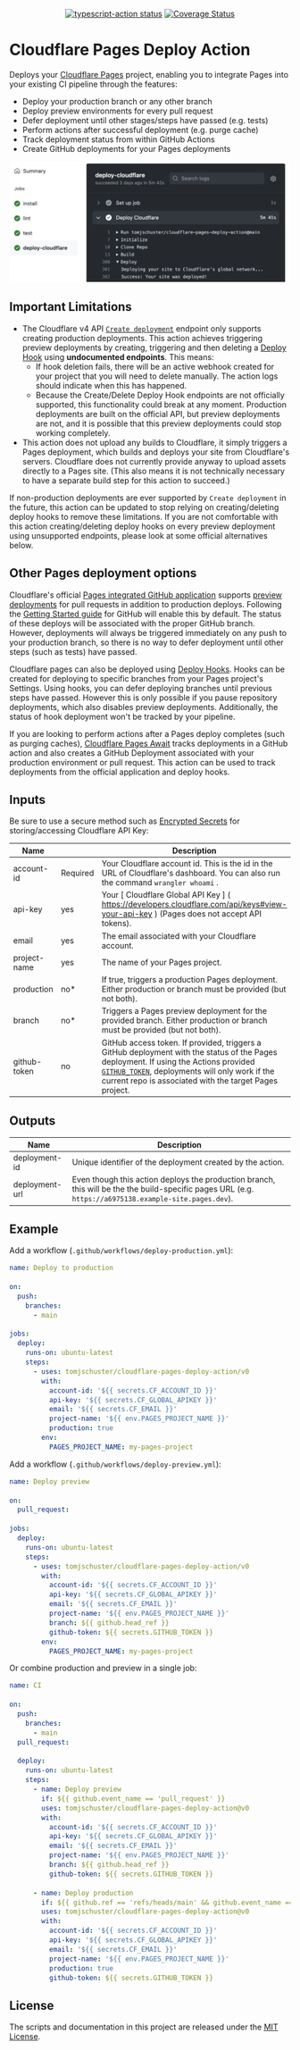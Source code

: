 <p align="center">
  <a href="https://github.com/tomjschuster/cloudflare-pages-deploy-action/actions/workflows/test.yml?query=branch%3Amain"><img alt="typescript-action status" src="https://github.com/tomjschuster/cloudflare-pages-deploy-action/workflows/build-test/badge.svg?branch=main"></a>
  <a href="https://coveralls.io/github/tomjschuster/cloudflare-pages-deploy-action?branch=main"><img alt="Coverage Status" src="https://coveralls.io/repos/github/tomjschuster/cloudflare-pages-deploy-action/badge.svg?branch=main"/></a>
</p>

# Cloudflare Pages Deploy Action

Deploys your [Cloudflare Pages](https://pages.cloudflare.com/) project, enabling you to integrate Pages into your existing CI pipeline through the features:

- Deploy your production branch or any other branch
- Deploy preview environments for every pull request
- Defer deployment until other stages/steps have passed (e.g. tests)
- Perform actions after successful deployment (e.g. purge cache)
- Track deployment status from within GitHub Actions
- Create GitHub deployments for your Pages deployments

![Cloudflare Page deploying from GitHub Actions](./assets/action-example.png)

## Important Limitations

- The Cloudflare v4 API [`Create deployment`](https://api.cloudflare.com/#pages-deployment-create-deployment) endpoint only supports creating production deployments. This action achieves triggering preview deployments by creating, triggering and then deleting a [Deploy Hook](https://developers.cloudflare.com/pages/platform/deploy-hooks) using **undocumented endpoints**. This means:
  - If hook deletion fails, there will be an active webhook created for your project that you will need to delete manually. The action logs should indicate when this has happened.
  - Because the Create/Delete Deploy Hook endpoints are not officially supported, this functionality could break at any moment. Production deployments are built on the official API, but preview deployments are not, and it is possible that this preview deployments could stop working completely.
- This action does not upload any builds to Cloudflare, it simply triggers a Pages deployment, which builds and deploys your site from Cloudflare's servers. Cloudflare does not currently provide anyway to upload assets directly to a Pages site. (This also means it is not technically necessary to have a separate build step for this action to succeed.)

If non-production deployments are ever supported by `Create deployment` in the future, this action can be updated to stop relying on creating/deleting deploy hooks to remove these limitations. If you are not comfortable with this action creating/deleting deploy hooks on every preview deployment using unsupported endpoints, please look at some official alternatives below.

## Other Pages deployment options

Cloudflare's official [Pages integrated GitHub application](https://github.com/apps/cloudflare-pages) supports [preview deployments](https://developers.cloudflare.com/pages/platform/preview-deployments) for pull requests in addition to production deploys. Following the [Getting Started guide](https://developers.cloudflare.com/pages/get-started) for GitHub will enable this by default. The status of these deploys will be associated with the proper GitHub branch. However, deployments will always be triggered immediately on any push to your production branch, so there is no way to defer deployment until other steps (such as tests) have passed.

Cloudflare pages can also be deployed using [Deploy Hooks](https://developers.cloudflare.com/pages/platform/deploy-hooks). Hooks can be created for deploying to specific branches from your Pages project's Settings. Using hooks, you can defer deploying branches until previous steps have passed. However this is only possible if you pause repository deployments, which also disables preview deployments. Additionally, the status of hook deployment won't be tracked by your pipeline.

If you are looking to perform actions after a Pages deploy completes (such as purging caches), [Cloudflare Pages Await](https://github.com/marketplace/actions/cloudflare-pages-await) tracks deployments in a GitHub action and also creates a GitHub Deployment associated with your production environment or pull request. This action can be used to track deployments from the official application and deploy hooks.

## Inputs

Be sure to use a secure method such as [Encrypted Secrets](https://docs.github.com/en/actions/security-guides/encrypted-secrets) for storing/accessing Cloudflare API Key:

| Name         |          | Description                                                                                                                                                                                                                                                                                                                            |
| ------------ | -------- | -------------------------------------------------------------------------------------------------------------------------------------------------------------------------------------------------------------------------------------------------------------------------------------------------------------------------------------- |
| account-id   | Required | Your Cloudflare account id. This is the id in the URL of Cloudflare's dashboard. You can also run the command `wrangler whoami` .                                                                                                                                                                                                      |
| api-key      | yes      | Your [ Cloudflare Global API Key ] ( https://developers.cloudflare.com/api/keys#view-your-api-key ) (Pages does not accept API tokens).                                                                                                                                                                                                |
| email        | yes      | The email associated with your Cloudflare account.                                                                                                                                                                                                                                                                                     |
| project-name | yes      | The name of your Pages project.                                                                                                                                                                                                                                                                                                        |
| production   | no\*     | If true, triggers a production Pages deployment. Either production or branch must be provided (but not both).                                                                                                                                                                                                                          |
| branch       | no\*     | Triggers a Pages preview deployment for the provided branch. Either production or branch must be provided (but not both).                                                                                                                                                                                                              |
| github-token | no       | GitHub access token. If provided, triggers a GitHub deployment with the status of the Pages deployment. If using the Actions provided [`GITHUB_TOKEN`](https://docs.github.com/en/actions/security-guides/automatic-token-authentication), deployments will only work if the current repo is associated with the target Pages project. |

## Outputs

| Name           | Description                                                                                                                                            |
| -------------- | ------------------------------------------------------------------------------------------------------------------------------------------------------ |
| deployment-id  | Unique identifier of the deployment created by the action.                                                                                             |
| deployment-url | Even though this action deploys the production branch, this will be the the build-specific pages URL (e.g. `https://a6975138.example-site.pages.dev`). |

## Example

Add a workflow (`.github/workflows/deploy-production.yml`):

```yaml
name: Deploy to production

on:
  push:
    branches:
      - main

jobs:
  deploy:
    runs-on: ubuntu-latest
    steps:
      - uses: tomjschuster/cloudflare-pages-deploy-action/v0
        with:
          account-id: '${{ secrets.CF_ACCOUNT_ID }}'
          api-key: '${{ secrets.CF_GLOBAL_APIKEY }}'
          email: '${{ secrets.CF_EMAIL }}'
          project-name: '${{ env.PAGES_PROJECT_NAME }}'
          production: true
        env:
          PAGES_PROJECT_NAME: my-pages-project
```

Add a workflow (`.github/workflows/deploy-preview.yml`):

```yaml
name: Deploy preview

on:
  pull_request:

jobs:
  deploy:
    runs-on: ubuntu-latest
    steps:
      - uses: tomjschuster/cloudflare-pages-deploy-action/v0
        with:
          account-id: '${{ secrets.CF_ACCOUNT_ID }}'
          api-key: '${{ secrets.CF_GLOBAL_APIKEY }}'
          email: '${{ secrets.CF_EMAIL }}'
          project-name: '${{ env.PAGES_PROJECT_NAME }}'
          branch: ${{ github.head_ref }}
          github-token: ${{ secrets.GITHUB_TOKEN }}
        env:
          PAGES_PROJECT_NAME: my-pages-project
```

Or combine production and preview in a single job:

```yaml
name: CI

on:
  push:
    branches:
      - main
  pull_request:

  deploy:
    runs-on: ubuntu-latest
    steps:
      - name: Deploy preview
        if: ${{ github.event_name == 'pull_request' }}
        uses: tomjschuster/cloudflare-pages-deploy-action@v0
        with:
          account-id: '${{ secrets.CF_ACCOUNT_ID }}'
          api-key: '${{ secrets.CF_GLOBAL_APIKEY }}'
          email: '${{ secrets.CF_EMAIL }}'
          project-name: '${{ env.PAGES_PROJECT_NAME }}'
          branch: ${{ github.head_ref }}
          github-token: ${{ secrets.GITHUB_TOKEN }}

      - name: Deploy production
        if: ${{ github.ref == 'refs/heads/main' && github.event_name == 'push' }}
        uses: tomjschuster/cloudflare-pages-deploy-action@v0
        with:
          account-id: '${{ secrets.CF_ACCOUNT_ID }}'
          api-key: '${{ secrets.CF_GLOBAL_APIKEY }}'
          email: '${{ secrets.CF_EMAIL }}'
          project-name: '${{ env.PAGES_PROJECT_NAME }}'
          production: true
          github-token: ${{ secrets.GITHUB_TOKEN }}
```

## License

The scripts and documentation in this project are released under the [MIT License](LICENSE).
